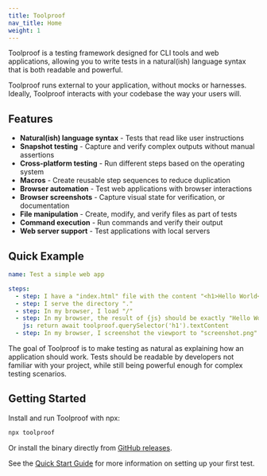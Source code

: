 ```yaml
---
title: Toolproof
nav_title: Home
weight: 1
---
```


Toolproof is a testing framework designed for CLI tools and web applications, allowing you to write tests in a natural(ish) language syntax that is both readable and powerful.

Toolproof runs external to your application, without mocks or harnesses. Ideally, Toolproof interacts with your codebase the way your users will.

## Features

- **Natural(ish) language syntax** - Tests that read like user instructions
- **Snapshot testing** - Capture and verify complex outputs without manual assertions
- **Cross-platform testing** - Run different steps based on the operating system
- **Macros** - Create reusable step sequences to reduce duplication
- **Browser automation** - Test web applications with browser interactions
- **Browser screenshots** - Capture visual state for verification, or documentation
- **File manipulation** - Create, modify, and verify files as part of tests
- **Command execution** - Run commands and verify their output
- **Web server support** - Test applications with local servers

## Quick Example

```yml
name: Test a simple web app

steps:
  - step: I have a "index.html" file with the content "<h1>Hello World</h1>"
  - step: I serve the directory "."
  - step: In my browser, I load "/"
  - step: In my browser, the result of {js} should be exactly "Hello World"
    js: return await toolproof.querySelector('h1').textContent
  - step: In my browser, I screenshot the viewport to "screenshot.png"
```

The goal of Toolproof is to make testing as natural as explaining how an application should work. Tests should be readable by developers not familiar with your project, while still being powerful enough for complex testing scenarios.

## Getting Started

Install and run Toolproof with npx:

```bash
npx toolproof
```

Or install the binary directly from [GitHub releases](https://github.com/pagefind/toolproof/releases).

See the [Quick Start Guide](docs/) for more information on setting up your first test.
